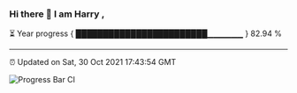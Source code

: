 ### Hi there 👋 I am Harry , 

⏳ Year progress { ████████████████████████▁▁▁▁▁▁ } 82.94 %

---

⏰ Updated on Sat, 30 Oct 2021 17:43:54 GMT

![Progress Bar CI](https://github.com/duykhang68/duykhang68/workflows/Progress%20Bar%20CI/badge.svg)

